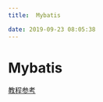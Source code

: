 ```yaml
---
title:  Mybatis

date: 2019-09-23 08:05:38
---
```

# Mybatis

[教程参考](https://blog.csdn.net/sunhuansheng/article/details/84099823)

